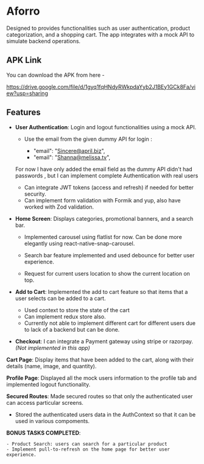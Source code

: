 
# Aforro

Designed to provides functionalities such as user authentication, product categorization, and a shopping cart. The app integrates with a mock API to simulate backend operations.


## APK Link

You can download the APK from here - 

https://drive.google.com/file/d/1gyq1fqHNdyRWkpdaYyb2J1BEy1GCk8Fa/view?usp=sharing
## Features

- **User Authentication**: Login and logout functionalities using a mock API.
    
    - Use the email from the given dummy API for login : 
        
        - "email": "Sincere@april.biz",
        - "email": "Shanna@melissa.tv",
    

    For now I have only added the email field as the dummy API didn't had passwords , but I can implement complete Authentication with real users 
    
    - Can integrate JWT tokens (access and refresh) if needed for better security.
    - Can implement form validation with Formik and yup, also have worked with Zod validation.


- **Home Screen**: Displays categories, promotional banners, and a search bar.
    
    - Implemented carousel using flatlist for now.  Can be done more elegantly using react-native-snap-carousel.

    - Search bar feature implemented and used debounce for better user experience.

    - Request for current users location to show the current location on top.

- **Add to Cart**: Implemented the add to cart feature so that items that a user selects can be added to a cart.
    
    - Used context to store the state of the cart 
    - Can implement redux store also.
    - Currently not able to implement different cart for different users due to lack of a backend but can be done.

- **Checkout**: I can integrate a Payment gateway using stripe or razorpay. _(Not implemented in this app)_
 

**Cart Page**: Display items that have been added to the cart, along with their details 
(name, image, and quantity).



**Profile Page**: Displayed all the mock users information to the profile tab and implemented logout functionality.

**Secured Routes**: Made secured routes so that only the authenticated user can access particular screens.

- Stored the authenticated users data in the AuthContext so that it can be used in various compoments.






**BONUS TASKS COMPLETED**: 

    - Product Search: users can search for a particular product
    - Implement pull-to-refresh on the home page for better user experience.




